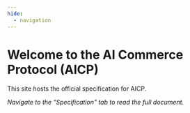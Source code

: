 ```yaml
---
hide:
  - navigation
---
```


# Welcome to the AI Commerce Protocol (AICP)

This site hosts the official specification for AICP.

*Navigate to the "Specification" tab to read the full document.* 